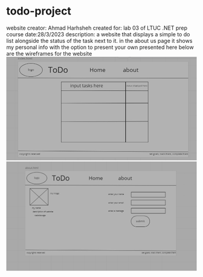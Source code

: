 # todo-project
website creator: Ahmad Harhsheh
created for: lab 03 of LTUC .NET prep course
date:28/3/2023
description: a website that displays a simple to do list alongside the status of the task next to it.
in the about us page it shows my personal info with the option to present your own 
presented here below are the wireframes for the website
![](./assets/Screenshot%202023-03-28%20135646.png)
![](./assets/Screenshot%202023-03-28%20135729.png)